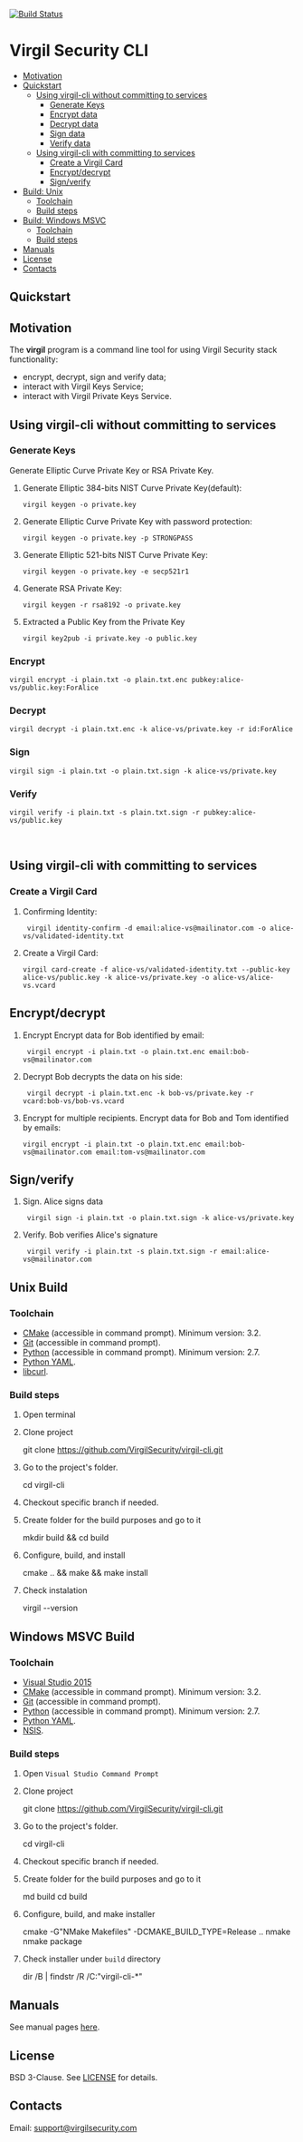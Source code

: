 [![Build Status](https://travis-ci.org/VirgilSecurity/virgil-cli.svg?branch=master)](https://travis-ci.org/VirgilSecurity/virgil-cli)

# Virgil Security CLI

- [Motivation](#motivation)
- [Quickstart](#quickstart)
    - [Using virgil-cli without committing to services](#using-virgil-cli-without-committing-to-services)
        - [Generate Keys](#generate-keys)
        - [Encrypt data](#encrypt-data)
        - [Decrypt data](#decrypt-data)
        - [Sign data](#sign-data)
        - [Verify data](#verify-data)
    - [Using virgil-cli with committing to services](#using-virgil-cli-wit-committing-to-services)
        - [Create a Virgil Card](#create-a-virgil-card)
        - [Encrypt/decrypt](#encrypt/decrypt)
        - [Sign/verify](#sign/verify)
- [Build: Unix](#build-unix)
    - [Toolchain](#unix-toolchain)
    - [Build steps](#unix-build-steps)
- [Build: Windows MSVC](#build-windows-msvc)
    - [Toolchain](#windows-msvc-toolchain)
    - [Build steps](#windows-msvc-build-steps)
- [Manuals](#manuals)
- [License](#license)
- [Contacts](#contacts)


## Quickstart

## Motivation
The **virgil** program is a command line tool for using Virgil Security
stack functionality:

-   encrypt, decrypt, sign and verify data;
-   interact with Virgil Keys Service;
-   interact with Virgil Private Keys Service.


## Using virgil-cli without committing to services

### Generate Keys

Generate Elliptic Curve Private Key or RSA Private Key.

1.  Generate Elliptic 384-bits NIST Curve Private Key(default):

        virgil keygen -o private.key

1.  Generate Elliptic Curve Private Key with password protection:

        virgil keygen -o private.key -p STRONGPASS

1.  Generate Elliptic 521-bits NIST Curve Private Key:

        virgil keygen -o private.key -e secp521r1

1.  Generate RSA Private Key:

        virgil keygen -r rsa8192 -o private.key

1.  Extracted a Public Key from the Private Key

        virgil key2pub -i private.key -o public.key


### Encrypt

    virgil encrypt -i plain.txt -o plain.txt.enc pubkey:alice-vs/public.key:ForAlice

### Decrypt

    virgil decrypt -i plain.txt.enc -k alice-vs/private.key -r id:ForAlice

### Sign

    virgil sign -i plain.txt -o plain.txt.sign -k alice-vs/private.key


### Verify

    virgil verify -i plain.txt -s plain.txt.sign -r pubkey:alice-vs/public.key


<br>


## Using virgil-cli with committing to services

### Create a Virgil Card

1. Confirming Identity:

        virgil identity-confirm -d email:alice-vs@mailinator.com -o alice-vs/validated-identity.txt

1.  Create a Virgil Card:

        virgil card-create -f alice-vs/validated-identity.txt --public-key alice-vs/public.key -k alice-vs/private.key -o alice-vs/alice-vs.vcard


## Encrypt/decrypt
1. Encrypt
Encrypt data for Bob identified by email:

        virgil encrypt -i plain.txt -o plain.txt.enc email:bob-vs@mailinator.com

1. Decrypt
Bob decrypts the data on his side:

        virgil decrypt -i plain.txt.enc -k bob-vs/private.key -r vcard:bob-vs/bob-vs.vcard

1.  Encrypt for multiple recipients.
    Encrypt data for Bob and Tom identified by emails:

        virgil encrypt -i plain.txt -o plain.txt.enc email:bob-vs@mailinator.com email:tom-vs@mailinator.com


## Sign/verify
1. Sign. Alice signs data

        virgil sign -i plain.txt -o plain.txt.sign -k alice-vs/private.key

1. Verify. Bob verifies Alice's signature

        virgil verify -i plain.txt -s plain.txt.sign -r email:alice-vs@mailinator.com

## Unix Build

### Toolchain
*   [CMake](http://www.cmake.org/) (accessible in command prompt). Minimum version: 3.2.
*   [Git](http://git-scm.com/) (accessible in command prompt).
*   [Python](https://www.python.org/) (accessible in command prompt). Minimum version: 2.7.
*   [Python YAML](http://pyyaml.org/).
*   [libcurl](http://curl.haxx.se/libcurl/).

### Build steps
1.   Open terminal

1.   Clone project

        git clone https://github.com/VirgilSecurity/virgil-cli.git

1.   Go to the project's folder.

        cd virgil-cli

1.   Checkout specific branch if needed.

1.   Create folder for the build purposes and go to it

        mkdir build && cd build

1.   Configure, build, and install

        cmake .. && make && make install

1.   Check instalation

        virgil --version


## Windows MSVC Build

### Toolchain
*   [Visual Studio 2015](https://www.visualstudio.com/)
*   [CMake](http://www.cmake.org/) (accessible in command prompt). Minimum version: 3.2.
*   [Git](http://git-scm.com/) (accessible in command prompt).
*   [Python](https://www.python.org/) (accessible in command prompt). Minimum version: 2.7.
*   [Python YAML](http://pyyaml.org/).
*   [NSIS](http://nsis.sourceforge.net/).


### Build steps
1.   Open `Visual Studio Command Prompt`

1.   Clone project

        git clone https://github.com/VirgilSecurity/virgil-cli.git

1.   Go to the project's folder.

        cd virgil-cli

1.   Checkout specific branch if needed.

1.   Create folder for the build purposes and go to it

        md build
        cd build

1.   Configure, build, and make installer

        cmake -G"NMake Makefiles" -DCMAKE_BUILD_TYPE=Release ..
        nmake
        nmake package

1.   Check installer under `build` directory

        dir /B | findstr /R /C:"virgil-cli-*"


## Manuals
See manual pages [here](doc/markdown/virgil.1.md).


## License
BSD 3-Clause. See [LICENSE](https://github.com/VirgilSecurity/virgil-cli/blob/master/LICENSE) for details.


## Contacts

Email: <support@virgilsecurity.com>

